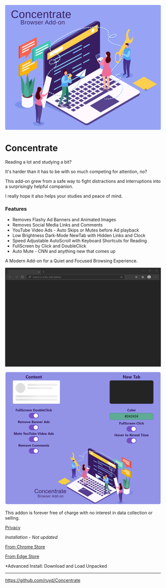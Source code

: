 ![Image](images/Concentrate.svg)

# Concentrate

Reading a lot and studying a bit?

It's harder than it has to be with so much competing for attention, no?

This add-on grew from a safe way to fight distractions and interruptions into a surprisingly helpful companion.

I really hope it also helps your studies and peace of mind.

### Features

- Removes Flashy Ad Banners and Animated Images
- Removes Social Media Links and Comments
- YouTube Video Ads - Auto Skips or Mutes before Ad playback
- Low Brightness Dark-Mode NewTab with Hidden Links and Clock
- Speed Adjustable AutoScroll with Keyboard Shortcuts for Reading
- FullScreen by Click and DoubleClick
- Auto Mute - CNN and anything new that comes up

A Modern Add-on for a Quiet and Focused Browsing Experience.

![Image](visuals/ConcentrateUI.gif)

![Image](visuals/Options.png)

This addon is forever free of charge with no interest in data collection or selling.

[Privacy](PRIVACY.TXT)

_Installation - Not updated_

[From Chrome Store](https://chrome.google.com/webstore/detail/goecnaonchbggnbifdlgcdflabaiilpj)

[From Edge Store](https://microsoftedge.microsoft.com/addons/detail/mmlolmfkhnilblibmnalmkinojfpcckh)

\*Advanced Install: Download and Load Unpacked

---

https://github.com/ruyd/Concentrate
